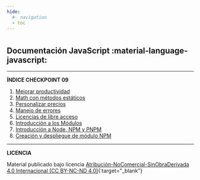 ```yaml
---
hide:
  #- navigation
  - toc
---
```


#

[<h1 class="title-index">Checkpoint 09</h1>]: # 

## <h2 class="description-index">Documentación JavaScript :material-language-javascript:</h2>
<hr>

**ÍNDICE CHECKPOINT 09**

  1. [Mejorar productividad](mejorar-productividad-js.md)
  2. [Math con métodos estáticos](math-js.md)
  3. [Personalizar precios](personalizar-precios-js.md)
  4. [Manejo de errores](manejar-errores-js.md)
  5. [Licencias de libre acceso](licencias.md)
  6. [Introducción a los Módulos](modulos-js.md)
  7. [Introducción a Node, NPM y PNPM](node-npm-pnpm-js.md)
  8. [Creación y despliegue de módulo NPM](crear-desplegar-modulo-npm-js.md)

***

**LICENCIA**

Material publicado bajo licencia [Atribución-NoComercial-SinObraDerivada 4.0 Internacional (CC BY-NC-ND 4.0)](https://creativecommons.org/licenses/by-nc-nd/4.0/deed.es){:target="_blank"}

<br>
<br>
